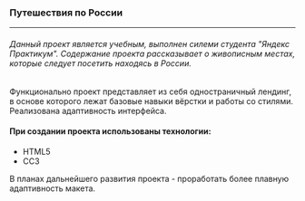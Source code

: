 ### Путешествия по России

------------

###### Данный проект является учебным, выполнен силеми студента "Яндекс Практикум". Содержание проекта рассказывает о живописным местах, которые следует посетить находясь в России.

Функционально проект представляет из себя одностраничный лендинг, в основе которого лежат базовые навыки вёрстки и работы со стилями. Реализована адаптивность интерфейса.

#### При создании проекта использованы технологии:
- HTML5
- CC3

В планах дальнейшего развития проекта - проработать более плавную адаптивность макета.
